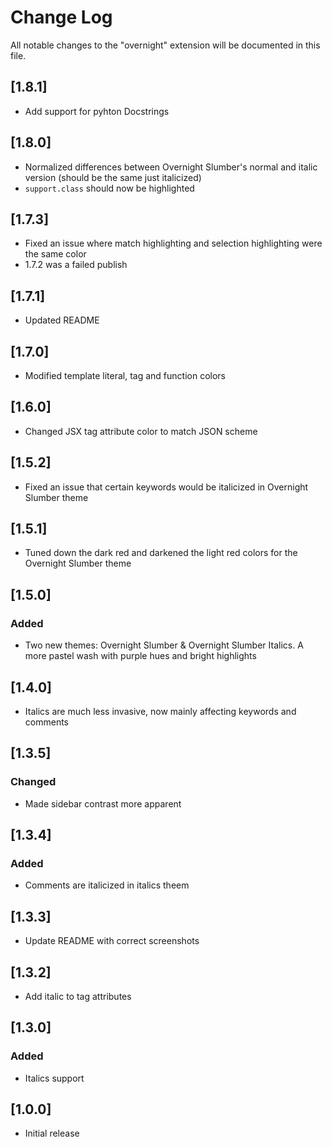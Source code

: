 # Change Log

All notable changes to the "overnight" extension will be documented in this file.

## [1.8.1]

- Add support for pyhton Docstrings

## [1.8.0]

- Normalized differences between Overnight Slumber's normal and italic version (should be the same just italicized)
- `support.class` should now be highlighted

## [1.7.3]

- Fixed an issue where match highlighting and selection highlighting were the same color
- 1.7.2 was a failed publish

## [1.7.1]

- Updated README

## [1.7.0]

- Modified template literal, tag and function colors

## [1.6.0]

- Changed JSX tag attribute color to match JSON scheme

## [1.5.2]

- Fixed an issue that certain keywords would be italicized in Overnight Slumber theme

## [1.5.1]

- Tuned down the dark red and darkened the light red colors for the Overnight Slumber theme

## [1.5.0]

### Added

- Two new themes: Overnight Slumber & Overnight Slumber Italics. A more pastel wash with purple hues and bright highlights

## [1.4.0]

- Italics are much less invasive, now mainly affecting keywords and comments

## [1.3.5]

### Changed

- Made sidebar contrast more apparent

## [1.3.4]

### Added

- Comments are italicized in italics theem

## [1.3.3]

- Update README with correct screenshots

## [1.3.2]

- Add italic to tag attributes

## [1.3.0]

### Added

- Italics support

## [1.0.0]

- Initial release
